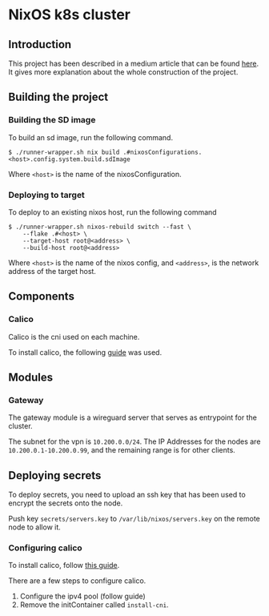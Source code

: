 # NixOS k8s cluster

## Introduction

This project has been described in a medium article that can be found
[here](https://midugh.medium.com/build-your-kubernetes-cluster-with-raspberry-pis-using-nixos-745ed11e5b70).
It gives more explanation about the whole construction of the project.

## Building the project

### Building the SD image

To build an sd image, run the following command.

```shell
$ ./runner-wrapper.sh nix build .#nixosConfigurations.<host>.config.system.build.sdImage
```

Where `<host>` is the name of the nixosConfiguration.

### Deploying to target

To deploy to an existing nixos host, run the following command

```shell
$ ./runner-wrapper.sh nixos-rebuild switch --fast \
    --flake .#<host> \
    --target-host root@<address> \
    --build-host root@<address>
```

Where `<host>` is the name of the nixos config, and `<address>`, is the network address of the target host.

## Components

### Calico

Calico is the cni used on each machine.

To install calico, the following [guide](https://docs.tigera.io/calico/latest/getting-started/bare-metal/installation/binary)
was used.

## Modules

### Gateway

The gateway module is a wireguard server that serves as
entrypoint for the cluster.

The subnet for the vpn is `10.200.0.0/24`.
The IP Addresses for the nodes are
`10.200.0.1-10.200.0.99`, and the remaining range
is for other clients.

## Deploying secrets

To deploy secrets, you need to upload an ssh key that has been used to encrypt
the secrets onto the node.

Push key `secrets/servers.key` to `/var/lib/nixos/servers.key` on the remote
node to allow it.

### Configuring calico

To install calico, follow [this guide](https://docs.tigera.io/calico/latest/getting-started/kubernetes/self-managed-onprem/onpremises#install-calico-with-etcd-datastore).

There are a few steps to configure calico.
1. Configure the ipv4 pool (follow guide)
2. Remove the initContainer called `install-cni`.
